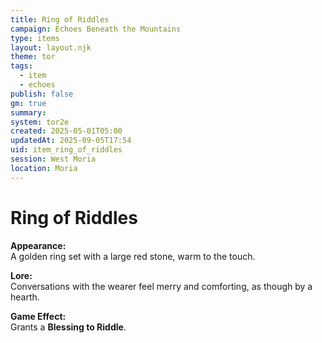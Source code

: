 ```yaml
---
title: Ring of Riddles
campaign: Echoes Beneath the Mountains
type: items
layout: layout.njk
theme: tor
tags:
  - item
  - echoes
publish: false
gm: true
summary:
system: tor2e
created: 2025-05-01T05:00
updatedAt: 2025-09-05T17:54
uid: item_ring_of_riddles
session: West Moria
location: Moria
---
```


# Ring of Riddles

**Appearance:**  
A golden ring set with a large red stone, warm to the touch.

**Lore:**  
Conversations with the wearer feel merry and comforting, as though by a hearth.

**Game Effect:**  
Grants a **Blessing to Riddle**.

